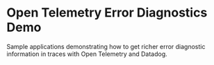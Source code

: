 # Open Telemetry Error Diagnostics Demo

Sample applications demonstrating how to get richer error diagnostic information in traces with Open Telemetry and Datadog.
